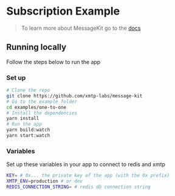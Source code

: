 # Subscription Example

> To learn more about MessageKit go to the [docs](https://message-kit.vercel.app)

## Running locally

Follow the steps below to run the app

### Set up

```bash [cmd]
# Clone the repo
git clone https://github.com/xmtp-labs/message-kit
# Go to the example folder
cd examples/one-to-one
# Install the dependencies
yarn install
# Run the app
yarn build:watch
yarn start:watch
```

### Variables

Set up these variables in your app to connect to redis and xmtp

```bash [cmd]
KEY= # 0x... the private key of the app (with the 0x prefix)
XMTP_ENV=production # or dev
REDIS_CONNECTION_STRING= # redis db connection string
```
